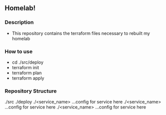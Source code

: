 ## Homelab!

### Description
- This repository contains the terraform files necessary to rebuilt my homelab

### How to use
- cd ./src/deploy
- terraform init
- terraform plan
- terraform apply

### Repository Structure
./src
  ./deploy
  ./<service_name>
    ...config for service here
  ./<service_name>
    ...config for service here
  ./<service_name>
    ...config for service here
